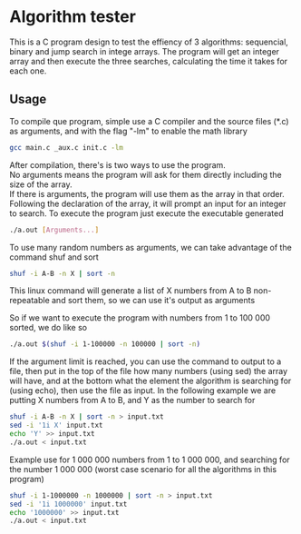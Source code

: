 # Algorithm tester
This is a C program design to test the effiency of 3 algorithms: sequencial, binary and jump search in intege arrays.
The program will get an integer array and then execute the three searches, calculating the time it takes for each one.

## Usage
To compile que program, simple use a C compiler and the source files (*.c) as arguments, and with the flag "-lm" to enable the math library
```bash
gcc main.c _aux.c init.c -lm
```
After compilation, there's is two ways to use the program.\
No arguments means the program will ask for them directly including the size of the array.\
If there is arguments, the program will use them as the array in that order.\
Following the declaration of the array, it will prompt an input for an integer to search.
To execute the program just execute the executable generated
```bash
./a.out [Arguments...]
```

To use many random numbers as arguments, we can take advantage of the command shuf and sort
```bash
shuf -i A-B -n X | sort -n
```
This linux command will generate a list of X numbers from A to B non-repeatable and sort them, so we can use it's output as arguments

So if we want to execute the program with numbers from 1 to 100 000 sorted, we do like so
```bash
./a.out $(shuf -i 1-100000 -n 100000 | sort -n)
```

If the argument limit is reached, you can use the command to output to a file, then put in the top of the file how many numbers (using sed) the array will have, and at the bottom what the element the algorithm is searching for (using echo), then use the file as input.
In the following example we are putting X numbers from A to B, and Y as the number to search for
```bash
shuf -i A-B -n X | sort -n > input.txt
sed -i '1i X' input.txt
echo 'Y' >> input.txt
./a.out < input.txt
```
Example use for 1 000 000 numbers from 1 to 1 000 000, and searching for the number 1 000 000 (worst case scenario for all the algorithms in this program) 
```bash
shuf -i 1-1000000 -n 1000000 | sort -n > input.txt
sed -i '1i 1000000' input.txt
echo '1000000' >> input.txt
./a.out < input.txt
```